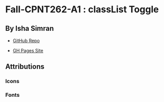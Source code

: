 # Fall-CPNT262-A1 : classList Toggle
## By Isha Simran

- [GitHub Repo]()

- [GH Pages Site]()


## Attributions

### Icons

### Fonts
